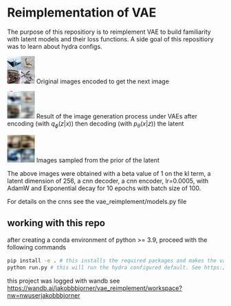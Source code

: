 # Reimplementation of VAE
The purpose of this repositiory is to reimplement VAE to build familiarity with latent models and their loss functions. A side goal of this repositiory was to learn about hydra configs.

![Original images encoded to get the next image](media_images_eval_x_noised_images_9_1248daac951a65645e0a.png)
Original images encoded to get the next image


![Result of the image generation process under VAEs after encoding then decoding the result](media_images_eval_x_given_z_images_9_8f0f4b38067f75ea9f0d.png)
Result of the image generation process under VAEs after 
encoding (with $q_\phi(z | x)$) then decoding (with $p_\theta(x|z)$) the latent 


![Images sampled from the prior of the latent](media_images_generated_images_9_665f00e9103b37ee05bf.png)
Images sampled from the prior of the latent


The above images were obtained with a beta value of 1 on the kl term, a latent dimension of 256, a cnn decoder, a cnn encoder, lr=0.0005, with AdamW and Exponential decay for 10 epochs with batch size of 100.

For details on the cnns see the vae_reimplement/models.py file

## working with this repo
after creating a conda environment of python >= 3.9, proceed with the following commands
```bash
pip install -e . # this installs the required packages and makes the vae_reimplement package available to python's path.
python run.py # this will run the hydra configured default. See https://hydra.cc/docs/1.3/intro/ for details.
```


this project was logged with wandb see https://wandb.ai/jakobbbjorner/vae_reimplement/workspace?nw=nwuserjakobbbjorner

